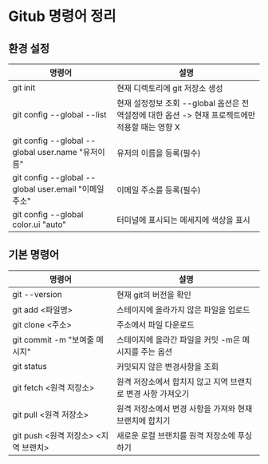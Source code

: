 ﻿# Gitub 명령어 정리

## 환경 설정  
|명령어|설명|
|-------------------|-------------------|
| git init | 현재 디렉토리에 git 저장소 생성 | 
| git config --global --list | 현재 설정정보 조회 --global 옵션은 전역설정에 대한 옵션 -> 현재 프로젝트에만 적용할 때는 영향 X |  
| git config --global --global user.name "유저이름" | 유저의 이름을 등록(필수) |
| git config --global --global user.email "이메일주소" | 이메일 주소를 등록(필수) |
| git config --global color.ui "auto" | 터미널에 표시되는 메세지에 색상을 표시 |


## 기본 명령어  
|명령어|설명|
|-------------------|-------------------|
| git --version | 현재 git의 버전을 확인 |
| git add <파일명> | 스테이지에 올라가지 않은 파일을 업로드 |
| git clone <주소> | 주소에서 파일 다운로드
| git commit -m "보여줄 메시지" | 스테이지에 올라간 파일을 커밋 -m은 메시지를 주는 옵션 |
| git status | 커밋되지 않은 변경사항을 조회 |
| git fetch <원격 저장소>| 원격 저장소에서 합치지 않고 지역 브랜치로 변경 사항 가져오기 |
| git pull <원격 저장소>| 원격 저장소에서 변경 사항을 가져와 현재 브랜치에 합치기 |
| git push <원격 저장소> <지역 브랜치>| 새로운 로컬 브랜치를 원격 저장소에 푸싱하기 |
